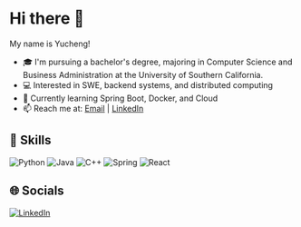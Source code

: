 # Hi there 👋
My name is Yucheng!

- 🎓 I'm pursuing a bachelor's degree, majoring in Computer Science and Business Administration at the University of Southern California.
- 💻 Interested in SWE, backend systems, and distributed computing
- 🌱 Currently learning Spring Boot, Docker, and Cloud
- 📫 Reach me at: [Email](mailto:youremail@gmail.com) | [LinkedIn](https://linkedin.com/in/yourlink)

## 🔧 Skills
![Python](https://img.shields.io/badge/-Python-blue?logo=python)
![Java](https://img.shields.io/badge/-Java-orange?logo=java)
![C++](https://img.shields.io/badge/-C++-00599C?logo=cplusplus)
![Spring](https://img.shields.io/badge/-SpringBoot-6DB33F?logo=springboot)
![React](https://img.shields.io/badge/-React-61DAFB?logo=react)

## 🌐 Socials
[![LinkedIn](https://img.shields.io/badge/-LinkedIn-blue?logo=linkedin)](https://linkedin.com/in/yourprofile)
